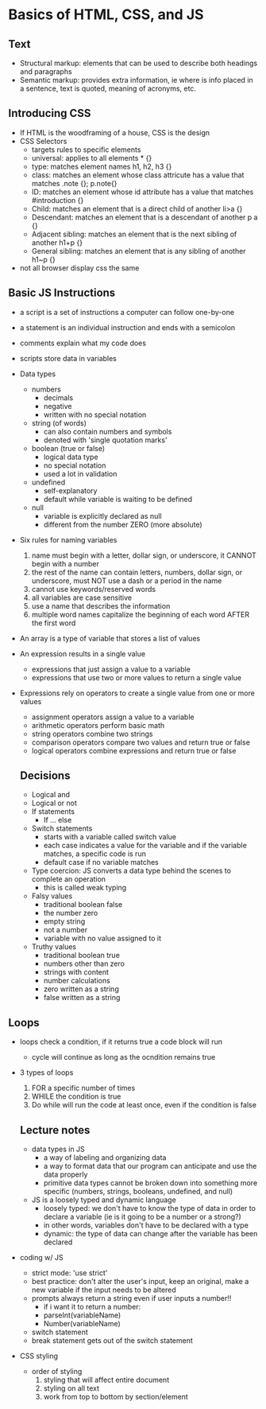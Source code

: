 # Basics of HTML, CSS, and JS
## Text
- Structural markup: elements that can be used to describe both headings and paragraphs
- Semantic markup: provides extra information, ie where is info placed in a sentence, text is quoted, meaning of acronyms, etc.

## Introducing CSS
- If HTML is the woodframing of a house, CSS is the design
- CSS Selectors
  - targets rules to specific elements
  - universal: applies to all elements * {}
  - type: matches element names h1, h2, h3 {}
  - class: matches an element whose class attricute has a value that matches .note {}; p.note{}
  - ID: matches an element whose id attribute has a value that matches #introduction {}
  - Child: matches an element that is a direct child of another li>a {}
  - Descendant: matches an element that is a descendant of another p a {}
  - Adjacent sibling: matches an element that is the next sibling of another h1+p {}
  - General sibling: matches an element that is any sibling of another h1~p {}
- not all browser display css the same

## Basic JS Instructions
- a script is a set of instructions a computer can follow one-by-one
- a statement is an individual instruction and ends with a semicolon
- comments explain what my code does
- scripts store data in variables
- Data types
  - numbers
    - decimals
    - negative
    - written with no special notation
  - string (of words)
    - can also contain numbers and symbols
    - denoted with 'single quotation marks'
  - boolean (true or false)
    - logical data type
    - no special notation
    - used a lot in validation
  - undefined
    - self-explanatory
    - default while variable is waiting to be defined
  - null
    - variable is explicitly declared as null
    - different from the number ZERO (more absolute)
- Six rules for naming variables
  1. name must begin with a letter, dollar sign, or underscore, it CANNOT begin with a number
  2. the rest of the name can contain letters, numbers, dollar sign, or underscore, must NOT use a dash or a period in the name
  3. cannot use keywords/reserved words
  4. all variables are case sensitive
  5. use a name that describes the information
  6. multiple word names capitalize the beginning of each word AFTER the first word
- An array is a type of variable that stores a list of values
- An expression results in a single value
  - expressions that just assign a value to a variable
  - expressions that use two or more values to return a single value
- Expressions rely on operators to create a single value from one or more values
  - assignment operators assign a value to a variable
  - arithmetic operators perform basic math
  - string operators combine two strings
  - comparison operators compare two values and return true or false
  - logical operators combine expressions and return true or false

  ## Decisions
  - Logical and
  - Logical or not
  - If statements
    - If ... else
  - Switch statements
    - starts with a variable called switch value
    - each case indicates a value for the variable and if the variable matches, a specific code is run
    - default case if no variable matches
  - Type coercion: JS converts a data type behind the scenes to complete an operation
    - this is called weak typing
  - Falsy values
    - traditional boolean false
    - the number zero
    - empty string
    - not a number
    - variable with no value assigned to it
  - Truthy values
    - traditional boolean true
    - numbers other than zero
    - strings with content
    - number calculations
    - zero written as a string
    - false written as a string
  
## Loops
- loops check a condition, if it returns true a code block will run
  - cycle will continue as long as the ocndition remains true
- 3 types of loops
  1. FOR a specific number of times
  2. WHILE the condition is true
  3. Do while will run the code at least once, even if the condition is false

  ## Lecture notes
  - data types in JS
    - a way of labeling and organizing data
    - a way to format data that our program can anticipate and use the data properly
    - primitive data types cannot be broken down into something more specific (numbers, strings, booleans, undefined, and null)
  - JS is a loosely typed and dynamic language
    - loosely typed: we don't have to know the type of data in order to declare a variable (ie is it going to be a number or a strong?)
    - in other words, variables don't have to be declared with a type
    - dynamic: the type of data can change after the variable has been declared
- coding w/ JS
  - strict mode: 'use strict'
  - best practice: don't alter the user's input, keep an original, make a new variable if the input needs to be altered
  - prompts always return a string even if user inputs a number!!
    - if i want it to return a number:
    - parseInt(variableName)
    - Number(variableName)
  - switch statement
  - break statement gets out of the switch statement
- CSS styling
  - order of styling
    1. styling that will affect entire document
    2. styling on all text
    3. work from top to bottom by section/element